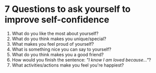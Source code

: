 # 7 Questions to ask yourself to improve self-confidence

1. What do you like the most about yourself?
2. What do you think makes you unique/special?
3. What makes you feel proud of yourself?
4. What is something nice you can say to yourself?
5. What do you think makes you a good friend?
6. How would you finish the sentence: _"I know I am loved because..."_?
7. What activities/actions make you feel you're happiest?
